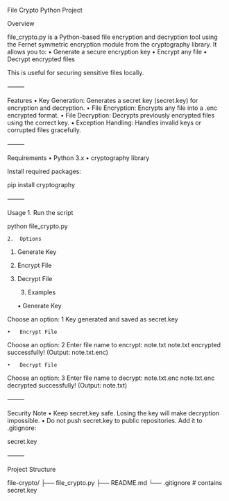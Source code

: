 File Crypto Python Project

Overview

file_crypto.py is a Python-based file encryption and decryption tool using the Fernet symmetric encryption module from the cryptography library. It allows you to:
	•	Generate a secure encryption key
	•	Encrypt any file
	•	Decrypt encrypted files

This is useful for securing sensitive files locally.

⸻

Features
	•	Key Generation: Generates a secret key (secret.key) for encryption and decryption.
	•	File Encryption: Encrypts any file into a .enc encrypted format.
	•	File Decryption: Decrypts previously encrypted files using the correct key.
	•	Exception Handling: Handles invalid keys or corrupted files gracefully.

⸻

Requirements
	•	Python 3.x
	•	cryptography library

Install required packages:

pip install cryptography


⸻

Usage
	1.	Run the script

python file_crypto.py

	2.	Options

1. Generate Key
2. Encrypt File
3. Decrypt File

	3.	Examples

	•	Generate Key

Choose an option: 1
Key generated and saved as secret.key

	•	Encrypt File

Choose an option: 2
Enter file name to encrypt: note.txt
note.txt encrypted successfully! (Output: note.txt.enc)

	•	Decrypt File

Choose an option: 3
Enter file name to decrypt: note.txt.enc
note.txt.enc decrypted successfully! (Output: note.txt)


⸻

Security Note
	•	Keep secret.key safe. Losing the key will make decryption impossible.
	•	Do not push secret.key to public repositories. Add it to .gitignore:

secret.key


⸻

Project Structure

file-crypto/
├── file_crypto.py
├── README.md
└── .gitignore  # contains secret.key


